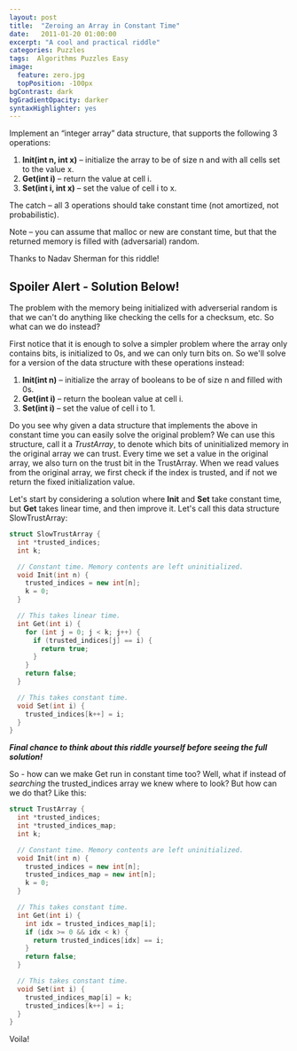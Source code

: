 ```yaml
---
layout: post
title:  "Zeroing an Array in Constant Time"
date:   2011-01-20 01:00:00
excerpt: "A cool and practical riddle"
categories: Puzzles
tags:  Algorithms Puzzles Easy
image:
  feature: zero.jpg
  topPosition: -100px
bgContrast: dark
bgGradientOpacity: darker
syntaxHighlighter: yes
---
```

Implement an “integer array” data structure, that supports the following 3 operations:

1. **Init(int n, int x)** – initialize the array to be of size n and with all cells set to the value x.
2. **Get(int i)** – return the value at cell i.
3. **Set(int i, int x)** – set the value of cell i to x.

The catch – all 3 operations should take constant time (not amortized, not probabilistic).

Note – you can assume that malloc or new are constant time, but that the returned memory is filled with (adversarial) random.

Thanks to Nadav Sherman for this riddle!

## Spoiler Alert - Solution Below!

The problem with the memory being initialized with adverserial random is that we can't do anything like checking the cells for a checksum, etc. So what can we do instead?

First notice that it is enough to solve a simpler problem where the array only contains bits, is initialized to 0s, and we can only turn bits on. So we'll solve for a version of the data structure with these operations instead:

1. **Init(int n)** – initialize the array of booleans to be of size n and filled with 0s.
2. **Get(int i)** – return the boolean value at cell i.
3. **Set(int i)** – set the value of cell i to 1.

Do you see why given a data structure that implements the above in constant time you can easily solve the original problem? We can use this structure, call it a *TrustArray*, to denote which bits of uninitialized memory in the original array we can trust. Every time we set a value in the original array, we also turn on the trust bit in the TrustArray. When we read values from the original array, we first check if the index is trusted, and if not we return the fixed initialization value.

Let's start by considering a solution where **Init** and **Set** take constant time, but **Get** takes linear time, and then improve it. Let's call this data structure SlowTrustArray:

```c++
struct SlowTrustArray {
  int *trusted_indices;
  int k;

  // Constant time. Memory contents are left uninitialized.
  void Init(int n) {
    trusted_indices = new int[n];
    k = 0;
  }

  // This takes linear time.
  int Get(int i) {
    for (int j = 0; j < k; j++) {
      if (trusted_indices[j] == i) {
        return true;
      }
    }
    return false;
  }

  // This takes constant time.
  void Set(int i) {
    trusted_indices[k++] = i;
  }
}
```

***Final chance to think about this riddle yourself before seeing the full solution!***

So - how can we make Get run in constant time too? Well, what if instead of *searching* the trusted_indices array we knew where to look? But how can we do that? Like this:

```c++
struct TrustArray {
  int *trusted_indices;
  int *trusted_indices_map;
  int k;

  // Constant time. Memory contents are left uninitialized.
  void Init(int n) {
    trusted_indices = new int[n];
    trusted_indices_map = new int[n];
    k = 0;
  }

  // This takes constant time.
  int Get(int i) {
    int idx = trusted_indices_map[i];
    if (idx >= 0 && idx < k) {
      return trusted_indices[idx] == i;
    }
    return false;
  }

  // This takes constant time.
  void Set(int i) {
    trusted_indices_map[i] = k;
    trusted_indices[k++] = i;
  }
}
```

Voila!
